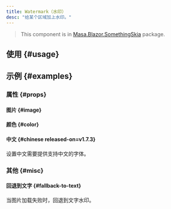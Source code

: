 ```yaml
---
title: Watermark（水印）
desc: "给某个区域加上水印。"
---
```


> This component is in [Masa.Blazor.SomethingSkia](https://www.nuget.org/packages/Masa.Blazor.SomethingSkia) package.

## 使用 {#usage}

<watermark-usage></watermark-usage>

## 示例 {#examples}

### 属性 {#props}

#### 图片 {#image}

<masa-example file="Examples.labs.watermark.Image"></masa-example>

#### 颜色 {#color}

<masa-example file="Examples.labs.watermark.Color"></masa-example>

#### 中文 {#chinese released-on=v1.7.3}

设置中文需要提供支持中文的字体。

<masa-example file="Examples.labs.watermark.Chinese"></masa-example>

### 其他 {#misc}

#### 回退到文字 {#fallback-to-text}

当图片加载失败时，回退到文字水印。

<masa-example file="Examples.labs.watermark.ImageErrorFallbackToText"></masa-example>
